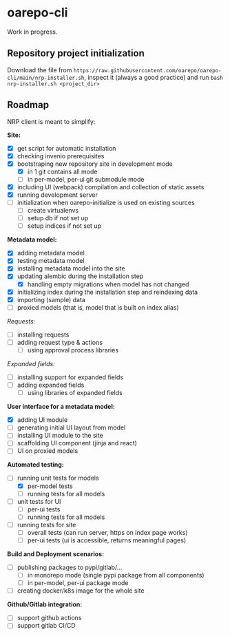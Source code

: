 # oarepo-cli

Work in progress.

## Repository project initialization

Download the file from 
`https://raw.githubusercontent.com/oarepo/oarepo-cli/main/nrp-installer.sh`,
inspect it (always a good practice) and run `bash nrp-installer.sh <project_dir>`

## Roadmap

NRP client is meant to simplify:

**Site:**

* [x] get script for automatic installation
* [x] checking invenio prerequisites
* [x] bootstraping new repository site in development mode
    * [x] in 1 git contains all mode
    * [ ] in per-model, per-ui git submodule mode
* [x] including UI (webpack) compilation and collection of static assets
* [x] running development server
* [ ] initialization when oarepo-initialize is used on existing sources
    * [ ] create virtualenvs
    * [ ] setup db if not set up
    * [ ] setup indices if not set up

**Metadata model:**

* [x] adding metadata model
* [x] testing metadata model
* [x] installing metadata model into the site
* [x] updating alembic during the installation step
    * [x] handling empty migrations when model has not changed
* [x] initializing index during the installation step and reindexing data
* [x] importing (sample) data
* [ ] proxied models (that is, model that is built on index alias)

*Requests:*

* [ ] installing requests
* [ ] adding request type & actions
    * [ ] using approval process libraries

*Expanded fields:*

* [ ] installing support for expanded fields
* [ ] adding expanded fields
    * [ ] using libraries of expanded fields

**User interface for a metadata model:**

* [x] adding UI module
* [ ] generating initial UI layout from model
* [ ] installing UI module to the site
* [ ] scaffolding UI component (jinja and react)
* [ ] UI on proxied models

**Automated testing:**

* [ ] running unit tests for models
    * [x] per-model tests
    * [ ] running tests for all models
* [ ] unit tests for UI
    * [ ] per-ui tests
    * [ ] running tests for all models
* [ ] running tests for site
    * [ ] overall tests (can run server, https on index page works)
    * [ ] per-ui tests (ui is accessible, returns meaningful pages)

**Build and Deployment scenarios:**

* [ ] publishing packages to pypi/gitlab/...
    * [ ] in monorepo mode (single pypi package from all components)
    * [ ] in per-model, per-ui package mode

* [ ] creating docker/k8s image for the whole site

**Github/Gitlab integration:**

* [ ] support github actions
* [ ] support gitlab CI/CD
